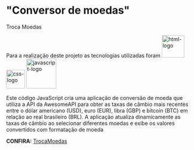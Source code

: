<h1>"Conversor de moedas"</h1>


<p>Troca Moedas

Para a realização deste projeto as tecnologias utilizadas foram <img width="60px" src="https://img.shields.io/badge/HTML5-E34F26?style=for-the-badge&logo=html5&logoColor=white" alt="html-logo"/>  <img width="50px" src="https://img.shields.io/badge/CSS3-1572B6?style=for-the-badge&logo=css3&logoColor=white" alt="css-logo"/> <img width="80px" src="https://img.shields.io/badge/JavaScript-F7DF1E?style=for-the-badge&logo=javascript&logoColor=black" alt="javascript-logo"/>

Este código JavaScript cria uma aplicação de conversão de moeda que utiliza a API da AwesomeAPI para obter as taxas de câmbio mais recentes entre o dólar americano (USD), euro (EUR), libra (GBP) e bitcoin (BTC) em relação ao real brasileiro (BRL). 
A aplicação atualiza dinamicamente as taxas de câmbio ao selecionar diferentes moedas e exibe os valores convertidos com formatação de moeda

<b>CONFIRA:</b> <a href="https://troca-moedas.netlify.app/" target="_blank">TrocaMoedas</a>
</p>
<br>
